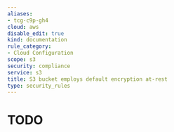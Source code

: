 ```yaml
---
aliases:
- tcg-c9p-gh4
cloud: aws
disable_edit: true
kind: documentation
rule_category:
- Cloud Configuration
scope: s3
security: compliance
service: s3
title: S3 bucket employs default encryption at-rest
type: security_rules
---
```


# TODO
